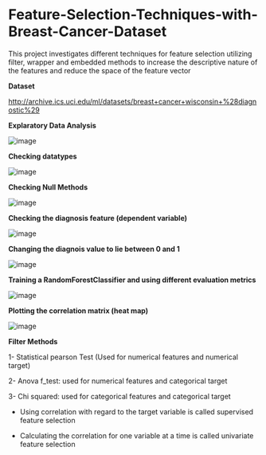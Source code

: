 # Feature-Selection-Techniques-with-Breast-Cancer-Dataset
This project investigates different techniques for feature selection utilizing filter, wrapper and embedded methods to increase the descriptive nature of the features and reduce the space of the feature vector

**Dataset**

http://archive.ics.uci.edu/ml/datasets/breast+cancer+wisconsin+%28diagnostic%29

**Explaratory Data Analysis**

![image](https://user-images.githubusercontent.com/69100847/178135953-68941da7-9113-4a24-b6bd-940d89a96014.png)


**Checking datatypes**

![image](https://user-images.githubusercontent.com/69100847/178135642-504ae499-2892-47a8-84f5-8d6542158161.png)


**Checking Null Methods**

![image](https://user-images.githubusercontent.com/69100847/178135661-888cc8aa-602a-4902-bd58-15dc7f146f28.png)


**Checking the diagnosis feature (dependent variable)**

![image](https://user-images.githubusercontent.com/69100847/178135697-ea0ce97c-f7fe-47af-9f37-c66bbea02d25.png)


**Changing the diagnois value to lie between 0 and 1**

![image](https://user-images.githubusercontent.com/69100847/178135717-1692bfc7-040d-4136-958c-10e12e48d2c5.png)


**Training a RandomForestClassifier and using different evaluation metrics**

![image](https://user-images.githubusercontent.com/69100847/178135748-318dbad0-0a23-449b-956b-f41574e7a41c.png)


**Plotting the correlation matrix (heat map)**

![image](https://user-images.githubusercontent.com/69100847/178135761-f0e641aa-6cd5-467e-ba93-11d10a8bd21e.png)

**Filter Methods**

1- Statistical pearson Test (Used for numerical features and numerical target)

2- Anova f_test: used for numerical features and categorical target

3- Chi squared: used for categorical features and categorical target

- Using correlation with regard to the target variable is called supervised feature selection

- Calculating the correlation for one variable at a time is called univariate feature selection



